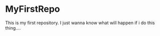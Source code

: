 # MyFirstRepo
This is my first repository.
I just wanna know what will happen if i do this thing....
